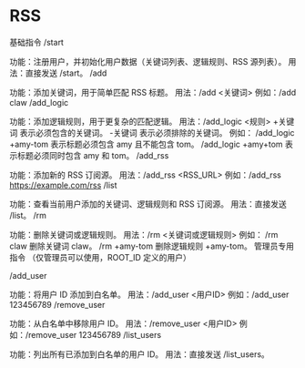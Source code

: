 # RSS
基础指令
/start

功能：注册用户，并初始化用户数据（关键词列表、逻辑规则、RSS 源列表）。
用法：直接发送 /start。
/add

功能：添加关键词，用于简单匹配 RSS 标题。
用法：/add <关键词>
例如：/add claw
/add_logic

功能：添加逻辑规则，用于更复杂的匹配逻辑。
用法：/add_logic <规则>
+关键词 表示必须包含的关键词。
-关键词 表示必须排除的关键词。 例如：
/add_logic +amy-tom 表示标题必须包含 amy 且不能包含 tom。
/add_logic +amy+tom 表示标题必须同时包含 amy 和 tom。
/add_rss

功能：添加新的 RSS 订阅源。
用法：/add_rss <RSS_URL>
例如：/add_rss https://example.com/rss
/list

功能：查看当前用户添加的关键词、逻辑规则和 RSS 订阅源。
用法：直接发送 /list。
/rm

功能：删除关键词或逻辑规则。
用法：/rm <关键词或逻辑规则>
例如：
/rm claw 删除关键词 claw。
/rm +amy-tom 删除逻辑规则 +amy-tom。
管理员专用指令
（仅管理员可以使用，ROOT_ID 定义的用户）

/add_user

功能：将用户 ID 添加到白名单。
用法：/add_user <用户ID>
例如：/add_user 123456789
/remove_user

功能：从白名单中移除用户 ID。
用法：/remove_user <用户ID>
例如：/remove_user 123456789
/list_users

功能：列出所有已添加到白名单的用户 ID。
用法：直接发送 /list_users。
